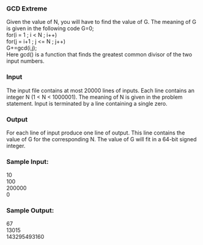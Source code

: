 ### GCD Extreme
Given the value of N, you will have to find the value of G. The meaning of G is given in the following code
G=0; <br>
for(i = 1 ; i < N ; i++) <br>
   for(j = i+1 ; j <= N ; j++) <br> 
       G+=gcd(i,j); <br>
Here gcd() is a function that finds the greatest common divisor of the two input numbers.
### Input
The input file contains at most 20000 lines of inputs. Each line contains an integer N (1 < N < 1000001). The meaning of N is given in the problem statement. Input is terminated by a line containing a single zero.
### Output
For each line of input produce one line of output. This line contains the value of G for the corresponding N. The value of G will fit in a 64-bit signed integer.
### Sample Input:
10 <br>
100 <br>
200000 <br>
0 <br>
### Sample Output:
67 <br>
13015 <br>
143295493160